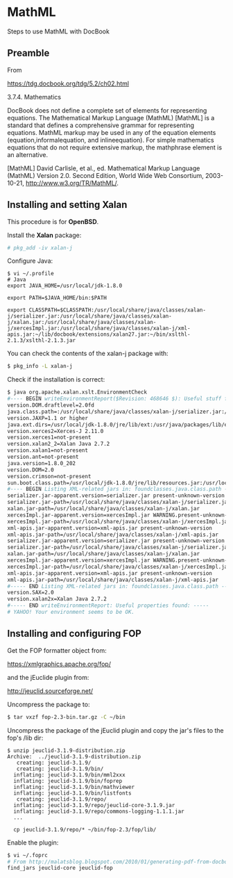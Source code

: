 # MathML
Steps to use MathML with DocBook

## Preamble

From

https://tdg.docbook.org/tdg/5.2/ch02.html

3.7.4. Mathematics
 
DocBook does not define a complete set of elements for representing equations. The Mathematical Markup Language (MathML) [MathML] is a standard that defines a comprehensive grammar for representing equations. MathML markup may be used in any of the equation elements (equation,informalequation, and inlineequation). For simple mathematics equations that do not require extensive markup, the mathphrase element is an alternative.
 
[MathML] David Carlisle, et al., ed. Mathematical Markup Language (MathML) Version 2.0. Second Edition, World Wide Web Consortium, 2003-10-21, http://www.w3.org/TR/MathML/.

## Installing and setting Xalan

This procedure is for **OpenBSD**.

Install the **Xalan** package:

```Bash
# pkg_add -iv xalan-j
```

Configure Java:

```
$ vi ~/.profile
# Java
export JAVA_HOME=/usr/local/jdk-1.8.0

export PATH=$JAVA_HOME/bin:$PATH

export CLASSPATH=$CLASSPATH:/usr/local/share/java/classes/xalan-j/serializer.jar:/usr/local/share/java/classes/xalan-j/xalan.jar:/usr/local/share/java/classes/xalan-j/xercesImpl.jar:/usr/local/share/java/classes/xalan-j/xml-apis.jar:~/lib/docbook/extensions/xalan27.jar:~/bin/xslthl-2.1.3/xslthl-2.1.3.jar
```

You can check the contents of the xalan-j package with:

```Bash
$ pkg_info -L xalan-j
```
Check if the installation is correct:

```Bash
$ java org.apache.xalan.xslt.EnvironmentCheck
#---- BEGIN writeEnvironmentReport($Revision: 468646 $): Useful stuff found: ----
version.DOM.draftlevel=2.0fd
java.class.path=:/usr/local/share/java/classes/xalan-j/serializer.jar:/usr/local/share/java/classes/xalan-j/xalan.jar:/usr/local/share/java/classes/xalan-j/xercesImpl.jar:/usr/local/share/java/classes/xalan-j/xml-apis.jar:/home/asarch/lib/docbook/extensions/xalan27.jar:/home/asarch/bin/xslthl-2.1.3/xslthl-2.1.3.jar:/usr/local/share/java/classes/xalan-j/serializer.jar:/usr/local/share/java/classes/xalan-j/xalan.jar:/usr/local/share/java/classes/xalan-j/xercesImpl.jar:/usr/local/share/java/classes/xalan-j/xml-apis.jar:/home/asarch/lib/docbook/extensions/xalan27.jar:/home/asarch/bin/xslthl-2.1.3/xslthl-2.1.3.jar
version.JAXP=1.1 or higher
java.ext.dirs=/usr/local/jdk-1.8.0/jre/lib/ext:/usr/java/packages/lib/ext
version.xerces2=Xerces-J 2.11.0
version.xerces1=not-present
version.xalan2_2=Xalan Java 2.7.2
version.xalan1=not-present
version.ant=not-present
java.version=1.8.0_202
version.DOM=2.0
version.crimson=not-present
sun.boot.class.path=/usr/local/jdk-1.8.0/jre/lib/resources.jar:/usr/local/jdk-1.8.0/jre/lib/rt.jar:/usr/local/jdk-1.8.0/jre/lib/sunrsasign.jar:/usr/local/jdk-1.8.0/jre/lib/jsse.jar:/usr/local/jdk-1.8.0/jre/lib/jce.jar:/usr/local/jdk-1.8.0/jre/lib/charsets.jar:/usr/local/jdk-1.8.0/jre/lib/jfr.jar:/usr/local/jdk-1.8.0/jre/classes
#---- BEGIN Listing XML-related jars in: foundclasses.java.class.path ----
serializer.jar-apparent.version=serializer.jar present-unknown-version
serializer.jar-path=/usr/local/share/java/classes/xalan-j/serializer.jar
xalan.jar-path=/usr/local/share/java/classes/xalan-j/xalan.jar
xercesImpl.jar-apparent.version=xercesImpl.jar WARNING.present-unknown-version
xercesImpl.jar-path=/usr/local/share/java/classes/xalan-j/xercesImpl.jar
xml-apis.jar-apparent.version=xml-apis.jar present-unknown-version
xml-apis.jar-path=/usr/local/share/java/classes/xalan-j/xml-apis.jar
serializer.jar-apparent.version=serializer.jar present-unknown-version
serializer.jar-path=/usr/local/share/java/classes/xalan-j/serializer.jar
xalan.jar-path=/usr/local/share/java/classes/xalan-j/xalan.jar
xercesImpl.jar-apparent.version=xercesImpl.jar WARNING.present-unknown-version
xercesImpl.jar-path=/usr/local/share/java/classes/xalan-j/xercesImpl.jar
xml-apis.jar-apparent.version=xml-apis.jar present-unknown-version
xml-apis.jar-path=/usr/local/share/java/classes/xalan-j/xml-apis.jar
#----- END Listing XML-related jars in: foundclasses.java.class.path -----
version.SAX=2.0
version.xalan2x=Xalan Java 2.7.2
#----- END writeEnvironmentReport: Useful properties found: -----
# YAHOO! Your environment seems to be OK.
```

## Installing and configuring FOP

Get the FOP formatter object from:

https://xmlgraphics.apache.org/fop/

and the jEuclide plugin from:

http://jeuclid.sourceforge.net/

Uncompress the package to:

```Bash
$ tar vxzf fop-2.3-bin.tar.gz -C ~/bin
```

Uncompress the package of the jEuclid plugin and copy the jar's files to the fop's /lib dir:

```
$ unzip jeuclid-3.1.9-distribution.zip
Archive:  ../jeuclid-3.1.9-distribution.zip          
   creating: jeuclid-3.1.9/                                        
   creating: jeuclid-3.1.9/bin/                                    
  inflating: jeuclid-3.1.9/bin/mml2xxx                
  inflating: jeuclid-3.1.9/bin/foprep                             
  inflating: jeuclid-3.1.9/bin/mathviewer                     
  inflating: jeuclid-3.1.9/bin/listfonts                         
   creating: jeuclid-3.1.9/repo/                                   
  inflating: jeuclid-3.1.9/repo/jeuclid-core-3.1.9.jar        
  inflating: jeuclid-3.1.9/repo/commons-logging-1.1.1.jar
  ...
  
  cp jeuclid-3.1.9/repo/* ~/bin/fop-2.3/fop/lib/
  ```
Enable the plugin:

```Bash
$ vi ~/.foprc
# From http://malatsblog.blogspot.com/2010/01/generating-pdf-from-docbook-on-linux.html
find_jars jeuclid-core jeuclid-fop
```
